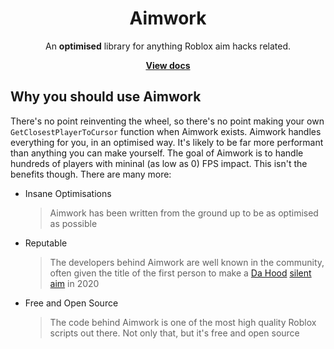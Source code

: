 <div align="center">
	<h1>Aimwork</h1>
	<p>An <b>optimised</b> library for anything Roblox aim hacks related.</p>
	<a href="https://stefanuk12.github.io/Aimwork"><strong>View docs</strong></a>
</div>
<!--moonwave-hide-before-this-line-->

## Why you should use Aimwork

There's no point reinventing the wheel, so there's no point making your own `GetClosestPlayerToCursor` function when Aimwork exists. Aimwork handles everything for you, in an optimised way. It's likely to be far more performant than anything you can make yourself. The goal of Aimwork is to handle hundreds of players with mininal (as low as 0) FPS impact. This isn't the benefits though. There are many more:

- Insane Optimisations
  > Aimwork has been written from the ground up to be as optimised as possible
- Reputable
  > The developers behind Aimwork are well known in the community, often given the title of the first person to make a [Da Hood](https://www.roblox.com/games/2788229376/Da-Hood) [silent aim](https://v3rmillion.rip/showthread.php?tid=979929) in 2020
- Free and Open Source
  > The code behind Aimwork is one of the most high quality Roblox scripts out there. Not only that, but it's free and open source